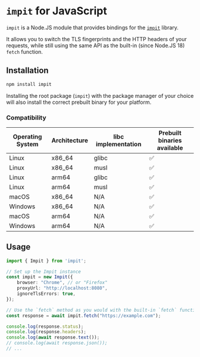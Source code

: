 # `impit` for JavaScript

`impit` is a Node.JS module that provides bindings for the [`impit`](https://github.com/apify/impit) library.

It allows you to switch the TLS fingerprints and the HTTP headers of your requests, while still using the same API as the built-in (since Node.JS 18) `fetch` function.

## Installation

```bash
npm install impit
```

Installing the root package (`impit`) with the package manager of your choice will also install the correct prebuilt binary for your platform.

### Compatibility

| Operating System | Architecture | libc implementation | Prebuilt binaries available |
|--|--|--|--|
| Linux | x86_64 | glibc | ✅ |
| Linux | x86_64 | musl | ✅ |
| Linux | arm64 | glibc | ✅ |
| Linux | arm64 | musl | ✅ |
| macOS | x86_64 | N/A | ✅ |
| Windows | x86_64 | N/A | ✅ |
| macOS | arm64 | N/A | ✅ |
| Windows | arm64 | N/A | ✅ |

## Usage

```typescript
import { Impit } from 'impit';

// Set up the Impit instance
const impit = new Impit({
    browser: "Chrome", // or "Firefox"
    proxyUrl: "http://localhost:8080",
    ignoreTlsErrors: true,
});

// Use the `fetch` method as you would with the built-in `fetch` function
const response = await impit.fetch("https://example.com");

console.log(response.status);
console.log(response.headers);
console.log(await response.text());
// console.log(await response.json());
// ...
```

